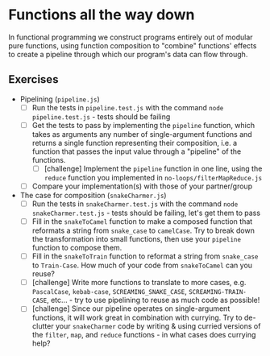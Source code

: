 # Functions all the way down

In functional programming we construct programs entirely out of modular pure functions, using function composition to "combine" functions' effects to create a pipeline through which our program's data can flow through.

## Exercises

- Pipelining (`pipeline.js`)
  - [ ] Run the tests in `pipeline.test.js` with the command `node pipeline.test.js` - tests should be failing
  - [ ] Get the tests to pass by implementing the `pipeline` function, which takes as arguments any number of single-argument functions and returns a single function representing their composition, i.e. a function that passes the input value through a "pipeline" of the functions.
    - [ ] [challenge] Implement the `pipeline` function in one line, using the `reduce` function you implemented in `no-loops/filterMapReduce.js`
  - [ ] Compare your implementation(s) with those of your partner/group

- The case for composition (`snakeCharmer.js`)
  - [ ] Run the tests in `snakeCharmer.test.js` with the command `node snakeCharmer.test.js` - tests should be failing, let's get them to pass
  - [ ] Fill in the `snakeToCamel` function to make a composed function that reformats a string from `snake_case` to `camelCase`. Try to break down the transformation into small functions, then use your `pipeline` function to compose them.
  - [ ] Fill in the `snakeToTrain` function to reformat a string from `snake_case` to `Train-Case`. How much of your code from `snakeToCamel` can you reuse?
  - [ ] [challenge] Write more functions to translate to more cases, e.g. `PascalCase`, `kebab-case`, `SCREAMING_SNAKE_CASE`, `SCREAMING-TRAIN-CASE`, etc... - try to use pipelining to reuse as much code as possible!
  - [ ] [challenge] Since our pipeline operates on single-argument functions, it will work great in combination with currying. Try to de-clutter your `snakeCharmer` code by writing & using curried versions of the `filter`, `map`, and `reduce` functions - in what cases does currying help?
